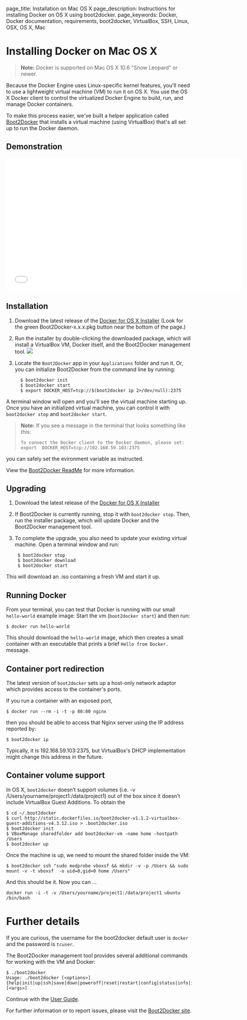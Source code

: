 page_title: Installation on Mac OS X
page_description: Instructions for installing Docker on OS X using boot2docker.
page_keywords: Docker, Docker documentation, requirements, boot2docker, VirtualBox, SSH, Linux, OSX, OS X, Mac

# Installing Docker on Mac OS X

> **Note:**
> Docker is supported on Mac OS X 10.6 "Snow Leopard" or newer.

Because the Docker Engine uses Linux-specific kernel features, you'll need to use a
lightweight virtual machine (VM) to run it on OS X. You use the OS X Docker client to
control the virtualized Docker Engine to build, run, and manage Docker containers.

To make this process easier, we've built a helper application called
[Boot2Docker](https://github.com/boot2docker/boot2docker) that installs a
virtual machine (using VirtualBox) that's all set up to run the Docker daemon.

## Demonstration

<iframe width="640" height="360" src="//www.youtube.com/embed/wQsrKX4588U?rel=0" frameborder="0" allowfullscreen></iframe>

## Installation

1. Download the latest release of the [Docker for OS X Installer](
   https://github.com/boot2docker/osx-installer/releases) (Look for the green
   Boot2Docker-x.x.x.pkg button near the bottom of the page.)

2. Run the installer by double-clicking the downloaded package, which will install a
VirtualBox VM, Docker itself, and the Boot2Docker management tool.
   ![](/installation/images/osx-installer.png)

3. Locate the `Boot2Docker` app in your `Applications` folder and run it.
   Or, you can initialize Boot2Docker from the command line by running:

	     $ boot2docker init
	     $ boot2docker start
	     $ export DOCKER_HOST=tcp://$(boot2docker ip 2>/dev/null):2375

A terminal window will open and you'll see the virtual machine starting up. 
Once you have an initialized virtual machine, you can control it with `boot2docker stop`
and `boot2docker start`.

> **Note:**
> If you see a message in the terminal that looks something like this:
>
>    `To connect the Docker client to the Docker daemon, please set: export 
DOCKER_HOST=tcp://192.168.59.103:2375`
> 
you can safely set the evironment variable as instructed.

View the
[Boot2Docker ReadMe](https://github.com/boot2docker/boot2docker/blob/master/README.md)
for more information.

## Upgrading

1. Download the latest release of the [Docker for OS X Installer](
   https://github.com/boot2docker/osx-installer/releases)

2. If Boot2Docker is currently running, stop it with `boot2docker stop`. Then, run
the installer package, which will update Docker and the Boot2Docker management tool.

3. To complete the upgrade, you also need to update your existing virtual machine. Open a
terminal window and run:

        $ boot2docker stop
        $ boot2docker download
        $ boot2docker start

This will download an .iso containing a fresh VM and start it up.

## Running Docker

From your terminal, you can test that Docker is running with our small `hello-world`
example image:
Start the vm (`boot2docker start`) and then run:

    $ docker run hello-world

This should download the `hello-world` image, which then creates a small
container with an executable that prints a brief `Hello from Docker.` message.

## Container port redirection

The latest version of `boot2docker` sets up a host-only network adaptor which provides
access to the container's ports.

If you run a container with an exposed port,

    $ docker run --rm -i -t -p 80:80 nginx

then you should be able to access that Nginx server using the IP address reported by:

    $ boot2docker ip

Typically, it is 192.168.59.103:2375, but VirtualBox's DHCP implementation might change
this address in the future.

## Container volume support

In OS X, `boot2docker` doesn’t support volumes (i.e. -v /Users/yourname/project1:/data/project1) out of the box since it doesn’t include VirtualBox Guest Additions.  To obtain the

    $ cd ~/.boot2docker
    $ curl http://static.dockerfiles.io/boot2docker-v1.1.2-virtualbox-guest-additions-v4.3.12.iso > .boot2docker.iso
    $ boot2docker init
    $ VBoxManage sharedfolder add boot2docker-vm -name home -hostpath /Users
    $ boot2docker up
    
Once the machine is up, we need to mount the shared folder inside the VM:

    $ boot2docker ssh "sudo modprobe vboxsf && mkdir -v -p /Users && sudo mount -v -t vboxsf  -o uid=0,gid=0 home /Users"

And this should be it. Now you can ...

    docker run -i -t -v /Users/yourname/project1:/data/project1 ubuntu /bin/bash

# Further details

If you are curious, the username for the boot2docker default user is `docker` and the
password is `tcuser`.

The Boot2Docker management tool provides several additional commands for working with the
VM and Docker:

    $ ./boot2docker
    Usage: ./boot2docker [<options>]
    {help|init|up|ssh|save|down|poweroff|reset|restart|config|status|info|ip|delete|download|version} [<args>]

Continue with the [User Guide](/userguide/).

For further information or to report issues, please visit the [Boot2Docker site](http://boot2docker.io).
